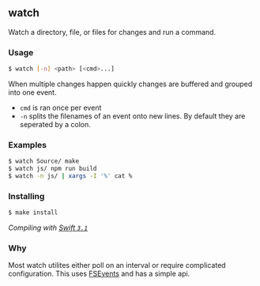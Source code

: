 ## watch

Watch a directory, file, or files for changes and run a command.

### Usage

~~~ bash
$ watch [-n] <path> [<cmd>...]
~~~

When multiple changes happen quickly changes are buffered and grouped into one event.

- `cmd` is ran once per event
- `-n` splits the filenames of an event onto new lines. By default they are seperated by a colon.

### Examples

~~~ bash
$ watch Source/ make
$ watch js/ npm run build
$ watch -n js/ | xargs -I '%' cat %
~~~

### Installing

~~~ bash
$ make install
~~~

*Compiling with [Swift `3.1`](https://swift.org/download)*

### Why

Most watch utilites either poll on an interval or require complicated configuration.
This uses [FSEvents](https://en.wikipedia.org/wiki/FSEvents) and has a simple api.
